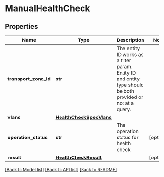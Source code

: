 # ManualHealthCheck

## Properties
Name | Type | Description | Notes
------------ | ------------- | ------------- | -------------
**transport_zone_id** | **str** | The entity ID works as a filter param. Entity ID and entity type should   be both provided or not at a query.  | 
**vlans** | [**HealthCheckSpecVlans**](HealthCheckSpecVlans.md) |  | 
**operation_status** | **str** | The operation status for health check  | [optional] 
**result** | [**HealthCheckResult**](HealthCheckResult.md) |  | [optional] 

[[Back to Model list]](../README.md#documentation-for-models) [[Back to API list]](../README.md#documentation-for-api-endpoints) [[Back to README]](../README.md)

